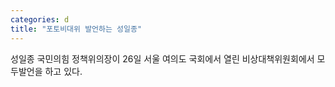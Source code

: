 ```yaml
---
categories: d
title: "포토비대위 발언하는 성일종"
---
```

 성일종 국민의힘 정책위의장이 26일 서울 여의도 국회에서 열린 비상대책위원회에서 모두발언을 하고 있다.